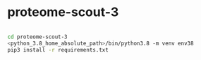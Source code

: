 # proteome-scout-3

```BASH

cd proteome-scout-3
<python_3.8_home_absolute_path>/bin/python3.8 -m venv env38
pip3 install -r requirements.txt

```